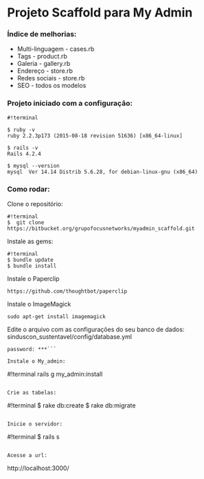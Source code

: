 # **Projeto Scaffold para My Admin** #

### Índice de melhorias: ###
* Multi-linguagem  - cases.rb
* Tags - product.rb
* Galeria - gallery.rb
* Endereço - store.rb
* Redes sociais - store.rb
* SEO - todos os modelos

### Projeto iniciado com a configuração: ###

```
#!terminal

$ ruby -v
ruby 2.2.3p173 (2015-08-18 revision 51636) [x86_64-linux]

$ rails -v
Rails 4.2.4

$ mysql --version
mysql  Ver 14.14 Distrib 5.6.28, for debian-linux-gnu (x86_64)

```

### Como rodar: ###

Clone o repositório:

```
#!terminal
$  git clone https://bitbucket.org/grupofocusnetworks/myadmin_scaffold.git
```
Instale as gems:
```
#!terminal
$ bundle update
$ bundle install
```
Instale o Paperclip
```
https://github.com/thoughtbot/paperclip
```
Instale o ImageMagick
```
sudo apt-get install imagemagick
```

Edite o arquivo com as configurações do seu banco de dados:
sinduscon_sustentavel/config/database.yml
```username: ***
password: ***```

Instale o My_admin:
```
#!terminal
rails g my_admin:install
```

Crie as tabelas:
```
#!terminal
$ rake db:create
$ rake db:migrate
```

Inicie o servidor:
```
#!terminal
$ rails s
```

Acesse a url:
```
http://localhost:3000/
```